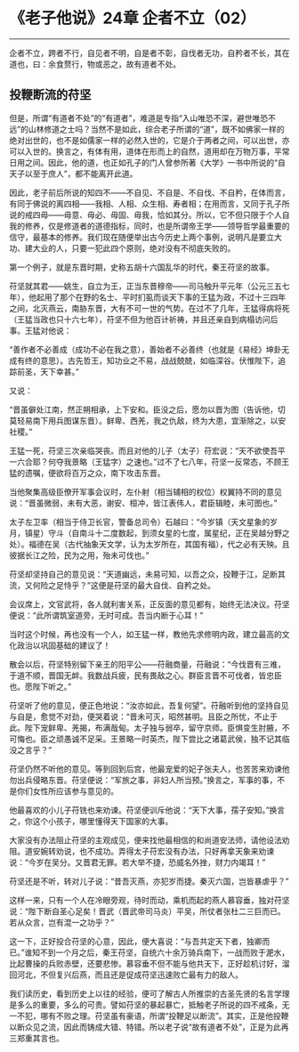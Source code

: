 # 《老子他说》24章 企者不立（02）

------

企者不立，跨者不行，自见者不明，自是者不彰，自伐者无功，自矜者不长，其在道也，曰：余食赘行，物或恶之，故有道者不处。

## 投鞭断流的苻坚

但是，所谓“有道者不处”的“有道者”，难道是专指“入山唯恐不深，避世唯恐不远”的山林修道之士吗？当然不是如此，综合老子所谓的“道”，既不如佛家一样的绝对出世的，也不是如儒家一样的必然入世的，它是介于两者之间，可以出世，亦可以入世的。换言之，有体有用，道体在形而上的自然，道用却在万物万事，平常日用之间。因此，他的道，也正如孔子的门人曾参所著《大学》一书中所说的“自天子以至于庶人”，都不能离开此道。

因此，老子前后所说的知四不——不自见、不自是、不自伐、不自矜，在体而言，有同于佛说的离四相——我相、人相、众生相、寿者相；在用而言，又同于孔子所说的戒四毋——毋意、毋必、毋固、毋我，恰如其分。所以，它不但只限于个人自我的修养，仅是修道者的道德指标，同时，也是所谓帝王学——领导哲学最重要的信守，最基本的修养。我们现在随便举出古今历史上两个事例，说明凡是要立大功、建大业的人，只要一犯此四个原则，绝对没有不彻底失败的。

第一个例子，就是东晋时期，史称五胡十六国乱华的时代，秦王苻坚的故事。

苻坚就其君——姚生，自立为王，正当东晋穆帝——司马触升平元年（公元三五七年），他起用了那个在野的名士、平时扪虱而谈天下事的王猛为政，不过十三四年之间，北灭燕云，南胁东晋，大有不可一世的气势。在过不了几年，王猛得病将死（王猛当政也只十六七年），苻坚不但为他百计祈祷，并且还亲自到病榻访问后事。王猛对他说：

“善作者不必善成（成功不必在我之意），善始者不必善终（也就是《易经》坤卦无成有终的意思）。古先哲王，知功业之不易，战战兢兢，如临深谷。伏惟陛下，追踪前圣，天下幸甚。”

又说：

“晋虽僻处江南，然正朔相承，上下安和。臣没之后，愿勿以晋为图（告诉他，切莫轻易南下用兵图谋东晋）。鲜卑、西羌，我之仇敌，终为大患，宜渐除之，以安社稷。”

王猛一死，苻坚三次亲临哭丧。而且对他的儿子（太子）苻宏说：“天不欲使吾平一六合耶？何夺我景略（王猛字）之速也。”过不了七八年，苻坚一反常态，不顾王猛的遗嘱，便欲将百万之众，南下攻击东晋。

当他聚集高级臣僚开军事会议时，左仆射（相当辅相的权位）权翼持不同的意见说：“晋虽微弱，未有大恶，谢安、桓冲，皆江表伟人，君臣辑睦，未可图也。”

太子左卫率（相当于侍卫长官，警备总司令）石越曰：“今岁镇（天文星象的岁月，镇星）守斗（自南斗十二度数起，到须女星的七度，属星纪，正在吴越分野之处）。福德在吴（古代抽象天文学，认为太岁所在，其国有福），代之必有天殃。且彼据长江之险，民为之用，殆未可伐也。”

苻坚却坚持自己的意见说：“天道幽远，未易可知，以吾之众，投鞭于江，足断其流，又何险之足恃乎？”这便是苻坚的最大自伐、自矜之处。

会议席上，文官武将，各人就利害关系，正反面的意见都有，始终无法决议。苻坚便说：“此所谓筑室道旁，无时可成。吾当内断于心耳！”

当时这个时候，再也没有一个人，如王猛一样，教他先求修明内政，建立最高的文化政治以巩固基础的建议了！

散会以后，苻坚特别留下亲王的阳平公——苻融商量，苻融说：“今伐晋有三难，于道不顺，晋国无衅。我数战兵疲，民有畏敌之心。群臣言晋不可伐者，皆忠臣也。愿陛下听之。”

苻坚听了他的意见，便正色地说：“汝亦如此，吾复何望”。苻融听到他的坚持自见与自是，愈觉不对劲，便哭着说：“晋未可灭，昭然甚明。且臣之所忧，不止于此。陛下宠鲜卑、羌揭，布满哉甸。太子独与弱卒，留守京师。臣惧变生肘腋，不可悔也。臣之顽愚诚不足采。王景略一时英杰，陛下尝比之诸葛武侯，独不记其临没之言乎？”

苻坚仍然不听他的意见。等到回到后宫，他最宠爱的妃子张夫人，也苦苦来劝谏他勿出兵侵略东晋。苻坚便说：“军旅之事，非妇人所当预。”换言之，军事的事，不是你们女性所应该参与意见的。

他最喜欢的小儿子苻铣也来劝谏。苻坚便训斥他说：“天下大事，孺子安知。”换言之，你这个小孩子，哪里懂得天下国家的大事。

大家没有办法阻止苻坚的主观成见，便来找他最相信的和尚道安法师，请他设法劝阻。道安婉转劝说，也不成功。弄得太子苻宏没有办法，只好再拿天象来劝谏说：“今岁在吴分。又晋君无罪。若大举不捷，恐威名外挫，财力内竭耳！”

苻坚还是不听，转对儿子说：“昔吾灭燕，亦犯岁而捷。秦灭六国，岂皆暴虐乎？”

这样一来，只有一个人在冷眼旁观，待时而动，乘机而起的燕人慕容垂，独对苻坚说：“陛下断自圣心足矣！晋武（晋武帝司马炎）平吴，所仗者张杜二三巨而已。若从众言，岂有混一之功乎？”

这一下，正好投合苻坚的心意，因此，便大喜说：“与吾共定天下者，独卿而已。”谁知不到一个月之后，秦王苻坚，自统六十余万骑兵南下，一战而败于淝水，比起曹操的兵败赤壁，还要悲惨。慕容垂不但不能与他共天下，正好趁机讨好，溜回河北，不但复兴后燕，而且还是促成苻坚迅速败亡最有力的敌人。

我们读历史，看到历史上以往的经验，便可了解古人所推崇的古圣先贤的名言学理是多么的重要，多么的可贵。譬如苻坚的暴起暴亡，抵触老子所说的四不戒条，无一不犯，哪有不败之理。苻坚虽有豪语，所谓“投鞭足以断流”。其实，正是他投鞭以断众见之流，因此而铸成大错、特错。所以老子说“故有道者不处”，正是为此再三郑重其言也。